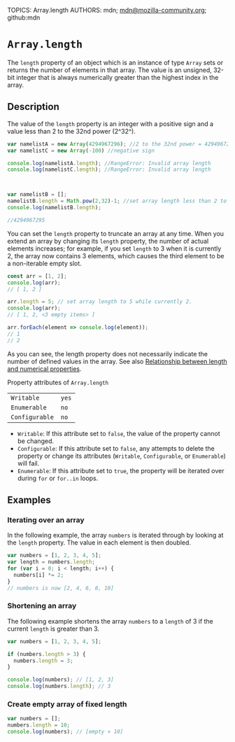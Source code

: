 TOPICS: Array.length
AUTHORS: mdn; mdn@mozilla-community.org; github:mdn

# `Array.length`

The `length` property of an object which is an instance of type `Array` sets or returns the number of
elements in that array. The value is an unsigned, 32-bit integer that is always numerically greater
than the highest index in the array.

## Description

The value of the `length` property is an integer with a positive sign and a value less than 2 to
the 32nd power (2^32^).

```javascript
var namelistA = new Array(4294967296); //2 to the 32nd power = 4294967296
var namelistC = new Array(-100) //negative sign

console.log(namelistA.length); //RangeError: Invalid array length
console.log(namelistC.length); //RangeError: Invalid array length



var namelistB = [];
namelistB.length = Math.pow(2,32)-1; //set array length less than 2 to the 32nd power
console.log(namelistB.length);

//4294967295
```

You can set the `length` property to truncate an array at any time. When you extend an array by
changing its `length` property, the number of actual elements increases; for example, if you set
`length` to 3 when it is currently 2, the array now contains 3 elements, which causes the
third element to be a non-iterable empty slot.

```javascript
const arr = [1, 2];
console.log(arr);
// [ 1, 2 ]

arr.length = 5; // set array length to 5 while currently 2.
console.log(arr);
// [ 1, 2, <3 empty items> ]

arr.forEach(element => console.log(element));
// 1
// 2
```

As you can see, the length property does not necessarily indicate the number of defined values in
the array. See also [Relationship between length and numerical properties](/en/webfrontend/Array).

Property attributes of `Array.length`

|  |  |
| :--- | :--- |
| `Writable` | `yes` |
| `Enumerable` | `no` |
| `Configurable` | `no` |

- `Writable`: If this attribute set to `false`, the value of the property cannot be changed.
- `Configurable`: If this attribute set to `false`, any attempts to delete the property or change its
attributes (`Writable`, `Configurable`, or `Enumerable`) will fail.
- `Enumerable`: If this attribute set to `true`, the property will be iterated over during `for` or
`for..in` loops.

## Examples

### Iterating over an array

In the following example, the array `numbers` is iterated through by looking at the `length` property.
The value in each element is then doubled.

```javascript
var numbers = [1, 2, 3, 4, 5];
var length = numbers.length;
for (var i = 0; i < length; i++) {
  numbers[i] *= 2;
}
// numbers is now [2, 4, 6, 8, 10]
```

### Shortening an array

The following example shortens the array `numbers` to a `length` of 3 if the current `length` is
greater than 3.

```javascript
var numbers = [1, 2, 3, 4, 5];

if (numbers.length > 3) {
  numbers.length = 3;
}

console.log(numbers); // [1, 2, 3]
console.log(numbers.length); // 3
```

### Create empty array of fixed length

```javascript
var numbers = [];
numbers.length = 10;
console.log(numbers); // [empty × 10]
```
